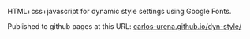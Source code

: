 HTML+css+javascript for dynamic style settings using Google Fonts.

Published to github pages at this URL: [carlos-urena.github.io/dyn-style/](https://carlos-urena.github.io/dyn-style/)

